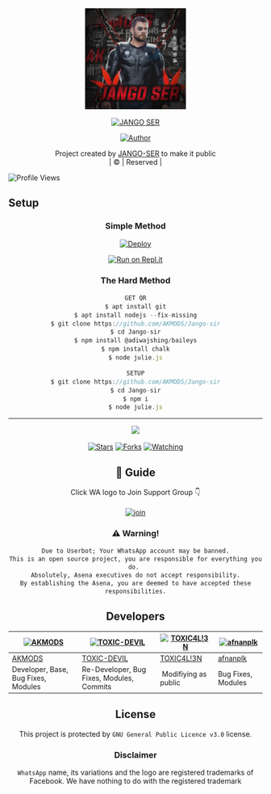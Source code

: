 
<div align="center">
  <img border-radius: 15px src="Jangoser.jpg"width="200" height="200"/>
  <p align="center">
    
    
<a href="#"><img title="JANGO SER" src="https://img.shields.io/badge/JANGO-SER-green?colorA=%23ff0000&colorB=%23017e40&style=for-the-badge"></a>
</p>
  <p align="center">
<a href=https://github.com/AKMODS"><img title="Author" src="https://img.shields.io/badge/Author- MUHAMMAD AFZAL -JANGO SER?color=blue&style=for-the-badge&logo=whatsapp"></a>
</p>
</div>
<p align="center">
Project created by <a href="https://github.com/AKMODS">JANGO-SER</a> to make it public
    <br>
       | © |
        Reserved |
    <br> 
</p>

 
![Profile Views](https://hits.seeyoufarm.com/api/count/incr/badge.svg?url=https://github.com/AKMODS/Jango-sir&title=Profile%20Views)

## Setup
<div align="center">

  ### Simple Method
  
[![Deploy](https://www.herokucdn.com/deploy/button.svg)](https://heroku.com/deploy?template=https://github.com/AKMODS/Jango-sir) 
  
[![Run on Repl.it](https://repl.it/badge/github/quiec/whatsAlfa)](https://replit.com/@_4fzl._/Jango-sir)
  
### The Hard Method
```js
GET QR
$ apt install git
$ apt install nodejs --fix-missing
$ git clone https://github.com/AKMODS/Jango-sir
$ cd Jango-sir
$ npm install @adiwajshing/baileys
$ npm install chalk
$ node julie.js
```
      
```js
SETUP
$ git clone https://github.com/AKMODS/Jango-sir
$ cd Jango-sir
$ npm i
$ node julie.js
```

----

  <p align="center">
  <a href="httsp://github.com/AKMODS/Jango-sir">
    
<a href="https://github.com/AKMODS/followers">
<img src="https://img.shields.io/github/repo-size/AKMODS/Jango-sir?color=green&label=Repo%20total%20size&style=plastic">
<p align="center">
<a href="https://github.com/AKMODS/followers"
<img title="Followers" src="https://img.shields.io/github/followers/AKMODS?color=blue&style=flat-square"></a>
<a href="https://github.com/AKMODS/Jango-sir/stargazers/"><img title="Stars" src="https://img.shields.io/github/stars/AKMODS/Jango-sir?color=blue&style=flat-square"></a>
<a href="https://github.com/AKMODS/Jango-sir/network/members"><img title="Forks" src="https://img.shields.io/github/forks/AKMODS/Jango-sir?color=blue&style=flat-square"></a>
<a href="https://github.com/AKMODS/Jango-sir/watchers"><img title="Watching" src="https://img.shields.io/github/watchers/AKMODS/Jango-sir?label=Watchers&color=blue&style=flat-square"></a>
</p>

## 📢 Guide
Click WA logo to Join Support Group 👇
    <br>
<br>
  [![join](https://github.com/Alien-alfa/PublicBot/blob/main/wlogo.svg.png)](https://chat.whatsapp.com/BT0nNPBthyFI1ejoSr0i7W)
  <div align="center">
       
    
### ⚠️ Warning! 
```
Due to Userbot; Your WhatsApp account may be banned.
This is an open source project, you are responsible for everything you do. 
Absolutely, Asena executives do not accept responsibility.
By establishing the Asena, you are deemed to have accepted these responsibilities.
```

## Developers
  <div align="center">
    
  [![AKMODS](https://github.com/AKMODS.png?size=100)](https://github.com/AKMODS) | [![TOXIC-DEVIL](https://github.com/TOXIC-DEVIL.png?size=100)](https://github.com/TOXIC-DEVIL) |  [![TOXIC4L!3N](https://github.com/Alien-alfa.png?size=100)](https://github.com/AI-VIKI) | [![afnanplk](https://github.com/afnanplk.png?size=100)](https://github.com/afnanplk) 
----|----|----|----
[AKMODS](https://github.com/AKMODS) | [TOXIC-DEVIL](https://github.com/TOXIC-DEVIL) | [TOXIC4L!3N](https://github.com/AI-VIKI) | [afnanplk](https://github.com/afnanplk) 
Developer, Base, Bug Fixes, Modules| Re-Developer, Bug Fixes, Modules, Commits |  Modifiying  as   public | Bug Fixes, Modules 
  </div>
    


## License
This project is protected by `GNU General Public Licence v3.0` license.

### Disclaimer
`WhatsApp` name, its variations and the logo are registered trademarks of Facebook. We have nothing to do with the registered trademark
